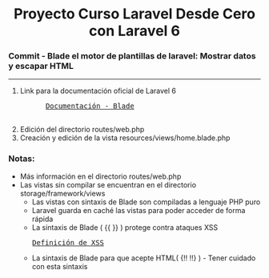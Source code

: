 
<h1 align="center">Proyecto Curso Laravel Desde Cero con Laravel 6</h1>
<h3><b>Commit -</b> <strong>Blade el motor de plantillas de laravel: Mostrar datos y escapar HTML</strong></h3>
<hr>
<ol>
  <li>
    <p>Link para la documentación oficial de Laravel 6</p>
    <pre>
      <a href="https://laravel.com/docs/6.x/blade">Documentación - Blade</a>
    </pre>
  </li>
  <!-- Instrucciones del commit -->
  <li>Edición del directorio routes/web.php</li>
  <li>Creación y edición de la vista resources/views/home.blade.php</li>
</ol>

<!-- Notas -->
<h3><b>Notas:</b></h3>
<ul>
  <li>Más información en el directorio routes/web.php</li>
  <li>
    Las vistas sin compilar se encuentran en el directorio storage/framework/views
    <ul>
      <li>Las vistas con sintaxis de Blade son compiladas a lenguaje PHP puro</li>
      <li>Laravel guarda en caché las vistas para poder acceder de forma rápida</li>
      <li>
        La sintaxis de Blade ( {{  }} ) protege contra ataques XSS
        <pre><a href="https://laravel.com/docs/6.x/blade#displaying-data">Definición de XSS</a></pre>
      </li>
      <li>
        La sintaxis de Blade para que acepte HTML( {!! !!} ) - Tener cuidado con esta sintaxis
      </li>
    </ul>
  </li>
</ul>


